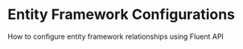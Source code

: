 # Entity Framework Configurations

How to configure entity framework relationships using Fluent API
